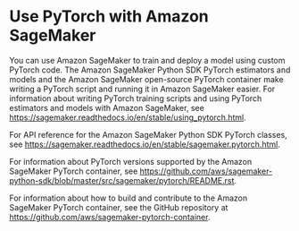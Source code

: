 # Use PyTorch with Amazon SageMaker<a name="pytorch"></a>

You can use Amazon SageMaker to train and deploy a model using custom PyTorch code\. The Amazon SageMaker Python SDK PyTorch estimators and models and the Amazon SageMaker open\-source PyTorch container make writing a PyTorch script and running it in Amazon SageMaker easier\. For information about writing PyTorch training scripts and using PyTorch estimators and models with Amazon SageMaker, see [https://sagemaker\.readthedocs\.io/en/stable/using\_pytorch\.html](https://sagemaker.readthedocs.io/en/stable/using_pytorch.html)\.

For API reference for the Amazon SageMaker Python SDK PyTorch classes, see [https://sagemaker\.readthedocs\.io/en/stable/sagemaker\.pytorch\.html](https://sagemaker.readthedocs.io/en/stable/sagemaker.pytorch.html)\.

For information about PyTorch versions supported by the Amazon SageMaker PyTorch container, see [https://github\.com/aws/sagemaker\-python\-sdk/blob/master/src/sagemaker/pytorch/README\.rst](https://github.com/aws/sagemaker-python-sdk/blob/master/src/sagemaker/pytorch/README.rst)\.

For information about how to build and contribute to the Amazon SageMaker PyTorch container, see the GitHub repository at [https://github\.com/aws/sagemaker\-pytorch\-container](https://github.com/aws/sagemaker-pytorch-container)\.